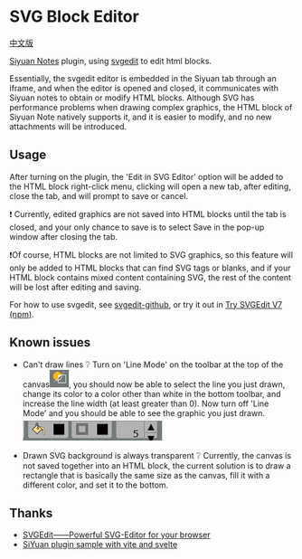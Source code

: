 
# SVG Block Editor

[中文版](./README.md)

[Siyuan Notes](https://github.com/siyuan-note/siyuan) plugin, using [svgedit](https://github.com/SVG-edit/svgedit) to edit html blocks.

Essentially, the svgedit editor is embedded in the Siyuan tab through an iframe, and when the editor is opened and closed, it communicates with Siyuan notes to obtain or modify HTML blocks. Although SVG has performance problems when drawing complex graphics, the HTML block of Siyuan Note natively supports it, and it is easier to modify, and no new attachments will be introduced.

## Usage

After turning on the plugin, the 'Edit in SVG Editor' option will be added to the HTML block right-click menu, clicking will open a new tab, after editing, close the tab, and will prompt to save or cancel.

❗ Currently, edited graphics are not saved into HTML blocks until the tab is closed, and your only chance to save is to select Save in the pop-up window after closing the tab.

❗Of course, HTML blocks are not limited to SVG graphics, so this feature will only be added to HTML blocks that can find SVG tags or blanks, and if your HTML block contains mixed content containing SVG, the rest of the content will be lost after editing and saving.

For how to use svgedit, see [svgedit-github](https://github.com/SVG-edit/svgedit), or try it out in [Try SVGEdit V7 (npm)](https://unpkg.com/svgedit@latest/dist/editor/index.html).

## Known issues

- Can't draw lines ❔ Turn on 'Line Mode' on the toolbar at the top of the canvas![](./images/线条模式.png), you should now be able to select the line you just drawn, change its color to a color other than white in the bottom toolbar, and increase the line width (at least greater than 0). Now turn off 'Line Mode' and you should be able to see the graphic you just drawn.
  ![](./images/线条宽度.PNG)

- Drawn SVG background is always transparent ❔ Currently, the canvas is not saved together into an HTML block, the current solution is to draw a rectangle that is basically the same size as the canvas, fill it with a different color, and set it to the bottom.

## Thanks

- [SVGEdit——Powerful SVG-Editor for your browser](https://github.com/SVG-Edit/svgedit)
- [SiYuan plugin sample with vite and svelte](https://github.com/siyuan-note/plugin-sample-vite-svelte)